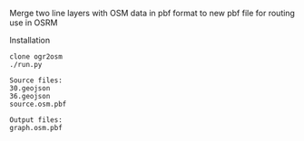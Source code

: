 Merge two line layers with OSM data in pbf format to new pbf file for routing use in OSRM

Installation

```
clone ogr2osm
./run.py
```

```
Source files: 
30.geojson
36.geojson
source.osm.pbf

Output files:
graph.osm.pbf
```
